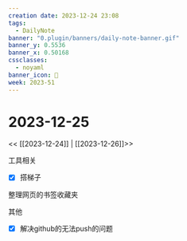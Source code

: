```yaml
---
creation date: 2023-12-24 23:08
tags:
  - DailyNote
banner: "0.plugin/banners/daily-note-banner.gif"
banner_y: 0.5536
banner_x: 0.50168
cssclasses:
  - noyaml
banner_icon: 💌
week: 2023-51
---
```


# 2023-12-25

<< [[2023-12-24]] | [[2023-12-26]]>>

工具相关

- [x] 搭梯子

整理网页的书签收藏夹



其他

- [x] 解决github的无法push的问题


